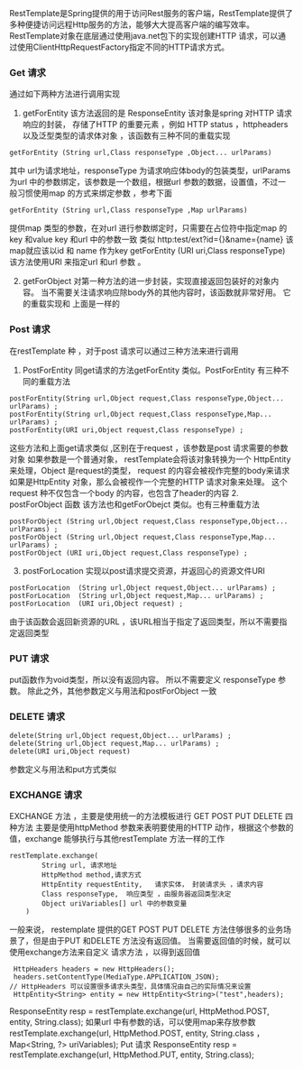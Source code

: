 RestTemplate是Spring提供的用于访问Rest服务的客户端，RestTemplate提供了多种便捷访问远程Http服务的方法，能够大大提高客户端的编写效率。RestTemplate对象在底层通过使用java.net包下的实现创建HTTP 请求，可以通过使用ClientHttpRequestFactory指定不同的HTTP请求方式。

### Get 请求
通过如下两种方法进行调用实现
1. getForEntity 该方法返回的是 ResponseEntity  该对象是spring 对HTTP 请求响应的封装， 存储了HTTP 的重要元素 ，例如  HTTP status ，httpheaders 以及泛型类型的请求体对象  ，该函数有三种不同的重载实现


```
getForEntity (String url,Class responseType ,Object... urlParams) 

```
其中 url为请求地址，responseType 为请求响应体body的包装类型，urlParams 为url 中的参数绑定，该参数是一个数组，根据url 参数的数据，设置值，不过一般习惯使用map 的方式来绑定参数 ，参考下面
```
getForEntity (String url,Class responseType ,Map urlParams)
```
 提供map 类型的参数，在对url 进行参数绑定时，只需要在占位符中指定map 的key 和value  key 和url 中的参数一致 类似 http:test/ext?id={}&name={name} 该map就应该以id 和 name 作为key 
getForEntity (URI uri,Class responseType)
该方法使用URI 来指定url 和url 参数 。

2. getForObject 对第一种方法的进一步封装，实现直接返回包装好的对象内容。 当不需要关注请求响应除body外的其他内容时，该函数就非常好用。 它的重载实现和 上面是一样的

### Post 请求
在restTemplate 种 ，对于post 请求可以通过三种方法来进行调用
1.  PostForEntity  同get请求的方法getForEntity 类似。PostForEntity  有三种不同的重载方法

```
postForEntity(String url,Object request,Class responseType,Object... urlParams) ;
postForEntity(String url,Object request,Class responseType,Map... urlParams) ;
postForEntity(URI uri,Object request,Class responseType) ;
```
这些方法和上面get请求类似 ,区别在于request ，该参数是post 请求需要的参数对象 如果参数是一个普通对象， restTemplate会将该对象转换为一个 HttpEntity 来处理，Object 是request的类型， request 的内容会被视作完整的body来请求 如果是HttpEntity 对象，那么会被视作一个完整的HTTP 请求对象来处理。  这个request 种不仅包含一个body 的内容，也包含了header的内容 
2.  postForObject 函数 该方法也和getForObejct 类似。也有三种重载方法

```
postForObject (String url,Object request,Class responseType,Object... urlParams) ;
postForObject (String url,Object request,Class responseType,Map... urlParams) ;
postForObject (URI uri,Object request,Class responseType) ;
```

3.  postForLocation  实现以post请求提交资源，并返回心的资源文件URI 

```
postForLocation  (String url,Object request,Object... urlParams) ;
postForLocation  (String url,Object request,Map... urlParams) ;
postForLocation  (URI uri,Object request) ;
```
由于该函数会返回新资源的URL ，该URL相当于指定了返回类型，所以不需要指定返回类型
### PUT 请求 
put函数作为void类型，所以没有返回内容。 所以不需要定义 responseType 参数。 除此之外，其他参数定义与用法和postForObject 一致
### DELETE 请求

```
delete(String url,Object request,Object... urlParams) ;
delete(String url,Object request,Map... urlParams) ;
delete(URI uri,Object request) 
```
参数定义与用法和put方式类似

### EXCHANGE 请求
EXCHANGE 方法 ，主要是使用统一的方法模板进行 GET POST PUT DELETE 四种方法  主要是使用httpMethod 参数来表明要使用的HTTP 动作，根据这个参数的值，exchange 能够执行与其他restTemplate  方法一样的工作

```
restTemplate.exchange(
        String url, 请求地址
        HttpMethod method,请求方式
        HttpEntity requestEntity,   请求实体， 封装请求头 ，请求内容
        Class responseType,  响应类型 ，由服务器返回类型决定
        Object uriVariables[] url 中的参数变量
    )
```
一般来说， restemplate 提供的GET POST PUT DELETE  方法住够很多的业务场景了，但是由于PUT 和DELETE 方法没有返回值。 当需要返回值的时候，就可以使用exchange方法来自定义 请求方法 ，以得到返回值

```
 HttpHeaders headers = new HttpHeaders(); 	 	
 headers.setContentType(MediaType.APPLICATION_JSON);
// HttpHeaders 可以设置很多请求头类型，具体情况由自己的实际情况来设置
 HttpEntity<String> entity = new HttpEntity<String>("test",headers);
```

ResponseEntity<String> resp = restTemplate.exchange(url, HttpMethod.POST, entity, String.class); 
如果url 中有参数的话，可以使用map来存放参数 
restTemplate.exchange(url, HttpMethod.POST, entity, String.class ， Map<String, ?> uriVariables); 
Put 请求
ResponseEntity<String> resp = restTemplate.exchange(url, HttpMethod.PUT, entity, String.class); 
 



